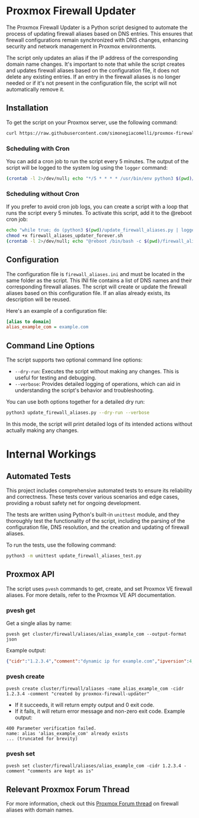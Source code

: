 # Proxmox Firewall Updater

The Proxmox Firewall Updater is a Python script designed to automate the process of updating firewall aliases based on DNS entries. This ensures that firewall configurations remain synchronized with DNS changes, enhancing security and network management in Proxmox environments.

The script only updates an alias if the IP address of the corresponding domain name changes. It's important to note that while the script creates and updates firewall aliases based on the configuration file, it does not delete any existing entries. If an entry in the firewall aliases is no longer needed or if it's not present in the configuration file, the script will not automatically remove it.

## Installation

To get the script on your Proxmox server, use the following command:

```bash
curl https://raw.githubusercontent.com/simonegiacomelli/proxmox-firewall-updater/main/update_firewall_aliases.py -o update_firewall_aliases.py
```

### Scheduling with Cron

You can add a cron job to run the script every 5 minutes. The output of the script will be logged to the system log using the `logger` command:

```bash
(crontab -l 2>/dev/null; echo "*/5 * * * * /usr/bin/env python3 $(pwd)/update_firewall_aliases.py 2>&1 | logger -t update_firewall_aliases.py") | crontab -
```

### Scheduling without Cron

If you prefer to avoid cron job logs, you can create a script with a loop that runs the script every 5 minutes. To activate this script, add it to the @reboot cron job:

```bash
echo "while true; do (python3 $(pwd)/update_firewall_aliases.py | logger -t update_firewall_aliases.py); sleep 300; done" > firewall_aliases_updater_forever.sh
chmod +x firewall_aliases_updater_forever.sh
(crontab -l 2>/dev/null; echo "@reboot /bin/bash -c $(pwd)/firewall_aliases_updater_forever.sh &") | crontab -
```

## Configuration

The configuration file is `firewall_aliases.ini` and must be located in the same folder as the script. This INI file contains a list of DNS names and their corresponding firewall aliases. The script will create or update the firewall aliases based on this configuration file. If an alias already exists, its description will be reused.

Here's an example of a configuration file:

```ini
[alias to domain]
alias_example_com = example.com
```

## Command Line Options

The script supports two optional command line options:

- `--dry-run`: Executes the script without making any changes. This is useful for testing and debugging.
- `--verbose`: Provides detailed logging of operations, which can aid in understanding the script's behavior and troubleshooting.

You can use both options together for a detailed dry run:

```bash
python3 update_firewall_aliases.py --dry-run --verbose
```

In this mode, the script will print detailed logs of its intended actions without actually making any changes.


# Internal Workings

## Automated Tests

This project includes comprehensive automated tests to ensure its reliability and correctness. These tests cover various scenarios and edge cases, providing a robust safety net for ongoing development.

The tests are written using Python's built-in `unittest` module, and they thoroughly test the functionality of the script, including the parsing of the configuration file, DNS resolution, and the creation and updating of firewall aliases.

To run the tests, use the following command:

```bash
python3 -m unittest update_firewall_aliases_test.py
```

## Proxmox API

The script uses `pvesh` commands to get, create, and set Proxmox VE firewall aliases. For more details, refer to the Proxmox VE API documentation.

### pvesh get
Get a single alias by name:

`pvesh get cluster/firewall/aliases/alias_example_com --output-format json`

Example output:

```json
{"cidr":"1.2.3.4","comment":"dynamic ip for example.com","ipversion":4,"name":"alias_example_com"}
```

### pvesh create
`pvesh create cluster/firewall/aliases -name alias_example_com -cidr 1.2.3.4 -comment "created by proxmox-firewall-updater"`
- If it succeeds, it will return empty output and 0 exit code.
- If it fails, it will return error message and non-zero exit code.
Example output:
```
400 Parameter verification failed.
name: alias 'alias_example_com' already exists
... (truncated for brevity)
```

### pvesh set
`pvesh set cluster/firewall/aliases/alias_example_com -cidr 1.2.3.4 -comment "comments are kept as is"`


## Relevant Proxmox Forum Thread

For more information, check out this [Proxmox Forum thread](https://forum.proxmox.com/threads/firewall-alias-with-domainname.43036/) on firewall aliases with domain names.